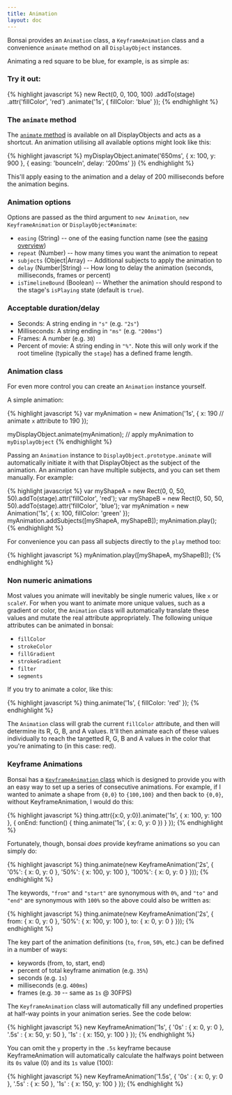 ```yaml
---
title: Animation
layout: doc
---
```


Bonsai provides an `Animation` class, a `KeyframeAnimation` class and a convenience `animate` method on all `DisplayObject` instances.

Animating a red square to be blue, for example, is as simple as:

### Try it out:

<!--runnable-->
{% highlight javascript %}
new Rect(0, 0, 100, 100)
  .addTo(stage)
  .attr('fillColor', 'red')
  .animate('1s', {
    fillColor: 'blue'
  });
{% endhighlight %}

### The `animate` method

The [`animate` method](/DisplayObject.html#animate) is available on all DisplayObjects and acts as a shortcut. An animation utilising all available options might look like this:

{% highlight javascript %}
myDisplayObject.animate('650ms', {
  x: 100,
  y: 900
}, {
  easing: 'bounceIn',
  delay: '200ms'
})
{% endhighlight %}

This'll apply easing to the animation and a delay of 200 milliseconds before the animation begins.

### Animation options

Options are passed as the third argument to `new Animation`, `new KeyframeAnimation` or
`DisplayObject#animate`:

 * `easing` (String) -- one of the easing function name (see the [easing overview](/overview/Easing.html))
 * `repeat` (Number) -- how many times you want the animation to repeat
 * `subjects` (Object|Array) -- Additional subjects to apply the animation to
 * `delay` (Number|String) -- How long to delay the animation (seconds, milliseconds, frames or percent)
 * `isTimelineBound` (Boolean) -- Whether the animation should respond to the stage's `isPlaying` state (default is `true`).

### Acceptable duration/delay

 * Seconds: A string ending in `"s"` (e.g. `"2s"`)
 * Milliseconds: A string ending in `"ms"` (e.g. `"200ms"`)
 * Frames: A number (e.g. `30`)
 * Percent of movie: A string ending in `"%"`. Note this will only work if the root timeline (typically the `stage`) has a defined frame length.

### Animation class

For even more control you can create an `Animation` instance yourself.

A simple animation:

{% highlight javascript %}
var myAnimation = new Animation('1s', {
  x: 190 // animate `x` attribute to 190
});

myDisplayObject.animate(myAnimation); // apply myAnimation to `myDisplayObject`
{% endhighlight %}

Passing an `Animation` instance to `DisplayObject.prototype.animate` will automatically
initiate it with that DisplayObject as the subject of the animation. An animation
can have multiple subjects, and you can set them manually. For example:

<!--runnable-->
{% highlight javascript %}
var myShapeA = new Rect(0, 0, 50, 50).addTo(stage).attr('fillColor', 'red');
var myShapeB = new Rect(0, 50, 50, 50).addTo(stage).attr('fillColor', 'blue');
var myAnimation = new Animation('1s', {
  x: 100,
  fillColor: 'green'
});
myAnimation.addSubjects([myShapeA, myShapeB]);
myAnimation.play();
{% endhighlight %}

For convenience you can pass all subjects directly to the `play` method too:

{% highlight javascript %}
myAnimation.play([myShapeA, myShapeB]);
{% endhighlight %}

### Non numeric animations

Most values you animate will inevitably be single numeric values, like `x` or `scaleY`.
For when you want to animate more unique values, such as a gradient or color, the `Animation`
class will automatically translate these values and mutate the real attribute appropriately.
The following unique attributes can be animated in bonsai:

 * `fillColor`
 * `strokeColor`
 * `fillGradient`
 * `strokeGradient`
 * `filter`
 * `segments`

If you try to animate a color, like this:

{% highlight javascript %}
thing.animate('1s', { fillColor: 'red' });
{% endhighlight %}

The `Animation` class will grab the current `fillColor` attribute, and then will determine
its R, G, B, and A values. It'll then animate each of these values individually to reach
the targetted R, G, B and A values in the color that you're animating to (in this case: red).

### Keyframe Animations

Bonsai has a [`KeyframeAnimation` class](/module-animation.KeyframeAnimation.html) which is designed to provide you with an easy way
to set up a series of consecutive animations. For example, if I wanted to animate a shape
from `{0,0}` to `{100,100}` and then back to `{0,0}`, without KeyframeAnimation, I would do this:

{% highlight javascript %}
thing.attr({x:0, y:0}).animate('1s', {
  x: 100,
  y: 100
}, {
  onEnd: function() {
    thing.animate('1s', {
      x: 0,
      y: 0
    })
  }
});
{% endhighlight %}

Fortunately, though, bonsai *does* provide keyframe animations so you can simply
do:

{% highlight javascript %}
thing.animate(new KeyframeAnimation('2s', {
  '0%': { x: 0, y: 0 },
  '50%': { x: 100, y: 100 },
  '100%': { x: 0, y: 0 }
}));
{% endhighlight %}

The keywords, `"from"` and `"start"` are synonymous with `0%`, and `"to"` and `"end"` are
synonymous with `100%` so the above could also be written as:

{% highlight javascript %}
thing.animate(new KeyframeAnimation('2s', {
  from: { x: 0, y: 0 },
  '50%': { x: 100, y: 100 },
  to: { x: 0, y: 0 }
}));
{% endhighlight %}

The key part of the animation definitions (`to`, `from`, `50%`, etc.) can be defined
in a number of ways:

 * keywords (from, to, start, end)
 * percent of total keyframe animation (e.g. `35%`)
 * seconds (e.g. `1s`)
 * milliseconds (e.g. `400ms`)
 * frames (e.g. `30` -- same as `1s` @ 30FPS)

The `KeyframeAnimation` class will automatically fill any undefined properties at
half-way points in your animation series. See the code below:

{% highlight javascript %}
new KeyframeAnimation('1s', {
   '0s' : { x: 0, y: 0 },
  '.5s' : { x: 50, y: 50 },
   '1s' : { x: 150, y: 100 }
});
{% endhighlight %}

You can omit the `y` property in the `.5s` keyframe because KeyframeAnimation will
automatically calculate the halfways point between its `0s` value (0) and its `1s`
value (100):

{% highlight javascript %}
new KeyframeAnimation('1.5s', {
   '0s' : { x: 0, y: 0 },
  '.5s' : { x: 50 },
   '1s' : { x: 150, y: 100 }
});
{% endhighlight %}

